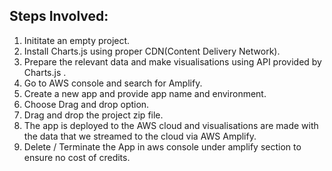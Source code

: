 ## Steps Involved:

1. Inititate an empty project.
2. Install Charts.js using proper CDN(Content Delivery Network).
3. Prepare the relevant data and make visualisations using API provided by Charts.js .
4. Go to AWS console and search for Amplify.
5. Create a new app and provide app name and environment.
6. Choose Drag and drop option.
7. Drag and drop the project zip file.
8. The app is deployed to the AWS cloud and visualisations are made with the data that we streamed to the cloud via AWS Amplify.
9. Delete / Terminate the App in aws console under amplify section to ensure no cost of credits.
